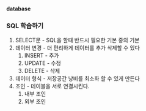 #### database
### SQL 학습하기
1. SELECT문 -  SQL을 할때 반드시 필요한 기본 중의 기본
2. 데이터 변경 - 더 편리하게 데이터를 추가 삭제할 수 있다
    1. INSERT - 추가
    2. UPDATE - 수정
    3. DELETE - 삭제
3. 데이터 형식 - 저장공간 낭비를 최소화 할 수 있게 만든다
4. 조인 - 테이블을 서로 연결시킨다. 
    1. 내부 조인 
    2. 외부 조인
